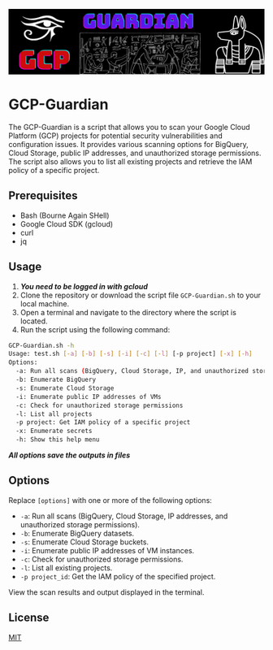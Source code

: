 
![Logo](https://raw.githubusercontent.com/BLY-Coder/GCP-Guardian/main/logo.png)

# GCP-Guardian

The GCP-Guardian is a script that allows you to scan your Google Cloud Platform (GCP) projects for potential security vulnerabilities and configuration issues. It provides various scanning options for BigQuery, Cloud Storage, public IP addresses, and unauthorized storage permissions. The script also allows you to list all existing projects and retrieve the IAM policy of a specific project.

## Prerequisites

- Bash (Bourne Again SHell)
- Google Cloud SDK (gcloud)
- curl
- jq

## Usage
1. ***You need to be logged in with gcloud***
2. Clone the repository or download the script file `GCP-Guardian.sh` to your local machine.
3. Open a terminal and navigate to the directory where the script is located.
4. Run the script using the following command:

```bash
GCP-Guardian.sh -h
Usage: test.sh [-a] [-b] [-s] [-i] [-c] [-l] [-p project] [-x] [-h]
Options:
  -a: Run all scans (BigQuery, Cloud Storage, IP, and unauthorized storage permissions check)
  -b: Enumerate BigQuery
  -s: Enumerate Cloud Storage
  -i: Enumerate public IP addresses of VMs
  -c: Check for unauthorized storage permissions
  -l: List all projects
  -p project: Get IAM policy of a specific project
  -x: Enumerate secrets
  -h: Show this help menu
```
***All options save the outputs in files***
 ## Options

Replace `[options]` with one or more of the following options:

- `-a`: Run all scans (BigQuery, Cloud Storage, IP addresses, and unauthorized storage permissions).
- `-b`: Enumerate BigQuery datasets.
- `-s`: Enumerate Cloud Storage buckets.
- `-i`: Enumerate public IP addresses of VM instances.
- `-c`: Check for unauthorized storage permissions.
- `-l`: List all existing projects.
- `-p project_id`: Get the IAM policy of the specified project.

View the scan results and output displayed in the terminal.

## License

[MIT](https://choosealicense.com/licenses/mit/)

